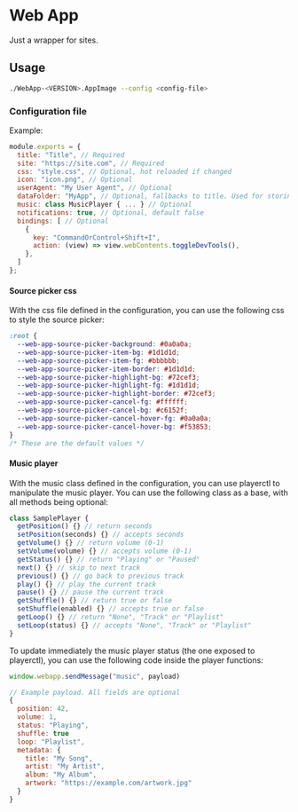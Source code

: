 # Web App

Just a wrapper for sites.

## Usage

```bash
./WebApp-<VERSION>.AppImage --config <config-file>
```

### Configuration file

Example:

```js
module.exports = {
  title: "Title", // Required
  site: "https://site.com", // Required
  css: "style.css", // Optional, hot reloaded if changed
  icon: "icon.png", // Optional
  userAgent: "My User Agent", // Optional
  dataFolder: "MyApp", // Optional, fallbacks to title. Used for storing settings
  music: class MusicPlayer { ... } // Optional
  notifications: true, // Optional, default false
  bindings: [ // Optional
    {
      key: "CommandOrControl+Shift+I",
      action: (view) => view.webContents.toggleDevTools(),
    },
  ]
};
```

#### Source picker css

With the css file defined in the configuration, you can use the following css to style the source picker:

```css
:root {
  --web-app-source-picker-background: #0a0a0a;
  --web-app-source-picker-item-bg: #1d1d1d;
  --web-app-source-picker-item-fg: #bbbbbb;
  --web-app-source-picker-item-border: #1d1d1d;
  --web-app-source-picker-highlight-bg: #72cef3;
  --web-app-source-picker-highlight-fg: #1d1d1d;
  --web-app-source-picker-highlight-border: #72cef3;
  --web-app-source-picker-cancel-fg: #ffffff;
  --web-app-source-picker-cancel-bg: #c6152f;
  --web-app-source-picker-cancel-hover-fg: #0a0a0a;
  --web-app-source-picker-cancel-hover-bg: #f53853;
}
/* These are the default values */
```

#### Music player

With the music class defined in the configuration, you can use playerctl to manipulate the music player. You can use the following class as a base, with all methods being optional:

```javascript
class SamplePlayer {
  getPosition() {} // return seconds
  setPosition(seconds) {} // accepts seconds
  getVolume() {} // return volume (0-1)
  setVolume(volume) {} // accepts volume (0-1)
  getStatus() {} // return "Playing" or "Paused"
  next() {} // skip to next track
  previous() {} // go back to previous track
  play() {} // play the current track
  pause() {} // pause the current track
  getShuffle() {} // return true or false
  setShuffle(enabled) {} // accepts true or false
  getLoop() {} // return "None", "Track" or "Playlist"
  setLoop(status) {} // accepts "None", "Track" or "Playlist"
}
```

To update immediately the music player status (the one exposed to playerctl), you can use the following code inside the player functions:

```javascript
window.webapp.sendMessage("music", payload)

// Example payload. All fields are optional
{
  position: 42,
  volume: 1,
  status: "Playing",
  shuffle: true
  loop: "Playlist",
  metadata: {
    title: "My Song",
    artist: "My Artist",
    album: "My Album",
    artwork: "https://example.com/artwork.jpg"
  }
}
```
